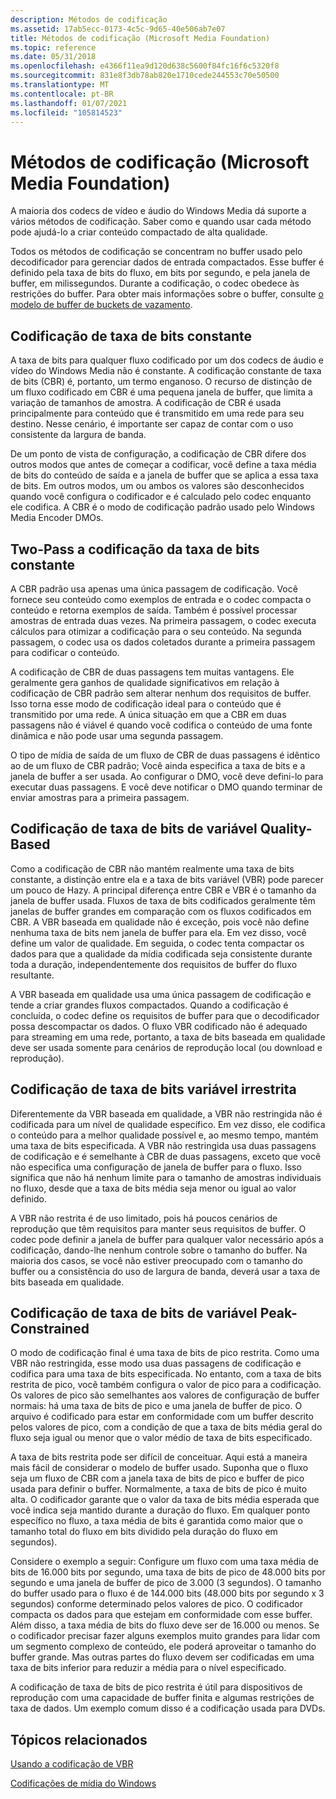 ```yaml
---
description: Métodos de codificação
ms.assetid: 17ab5ecc-0173-4c5c-9d65-40e506ab7e07
title: Métodos de codificação (Microsoft Media Foundation)
ms.topic: reference
ms.date: 05/31/2018
ms.openlocfilehash: e4366f11ea9d120d638c5600f84fc16f6c5320f8
ms.sourcegitcommit: 831e8f3db78ab820e1710cede244553c70e50500
ms.translationtype: MT
ms.contentlocale: pt-BR
ms.lasthandoff: 01/07/2021
ms.locfileid: "105814523"
---
```

# <a name="encoding-methods-microsoft-media-foundation"></a>Métodos de codificação (Microsoft Media Foundation)

A maioria dos codecs de vídeo e áudio do Windows Media dá suporte a vários métodos de codificação. Saber como e quando usar cada método pode ajudá-lo a criar conteúdo compactado de alta qualidade.

Todos os métodos de codificação se concentram no buffer usado pelo decodificador para gerenciar dados de entrada compactados. Esse buffer é definido pela taxa de bits do fluxo, em bits por segundo, e pela janela de buffer, em milissegundos. Durante a codificação, o codec obedece às restrições do buffer. Para obter mais informações sobre o buffer, consulte [o modelo de buffer de buckets de vazamento](the-leaky-bucket-buffer-model.md).

## <a name="constant-bit-rate-encoding"></a>Codificação de taxa de bits constante

A taxa de bits para qualquer fluxo codificado por um dos codecs de áudio e vídeo do Windows Media não é constante. A codificação constante de taxa de bits (CBR) é, portanto, um termo enganoso. O recurso de distinção de um fluxo codificado em CBR é uma pequena janela de buffer, que limita a variação de tamanhos de amostra. A codificação de CBR é usada principalmente para conteúdo que é transmitido em uma rede para seu destino. Nesse cenário, é importante ser capaz de contar com o uso consistente da largura de banda.

De um ponto de vista de configuração, a codificação de CBR difere dos outros modos que antes de começar a codificar, você define a taxa média de bits do conteúdo de saída e a janela de buffer que se aplica a essa taxa de bits. Em outros modos, um ou ambos os valores são desconhecidos quando você configura o codificador e é calculado pelo codec enquanto ele codifica. A CBR é o modo de codificação padrão usado pelo Windows Media Encoder DMOs.

## <a name="two-pass-constant-bit-rate-encoding"></a>Two-Pass a codificação da taxa de bits constante

A CBR padrão usa apenas uma única passagem de codificação. Você fornece seu conteúdo como exemplos de entrada e o codec compacta o conteúdo e retorna exemplos de saída. Também é possível processar amostras de entrada duas vezes. Na primeira passagem, o codec executa cálculos para otimizar a codificação para o seu conteúdo. Na segunda passagem, o codec usa os dados coletados durante a primeira passagem para codificar o conteúdo.

A codificação de CBR de duas passagens tem muitas vantagens. Ele geralmente gera ganhos de qualidade significativos em relação à codificação de CBR padrão sem alterar nenhum dos requisitos de buffer. Isso torna esse modo de codificação ideal para o conteúdo que é transmitido por uma rede. A única situação em que a CBR em duas passagens não é viável é quando você codifica o conteúdo de uma fonte dinâmica e não pode usar uma segunda passagem.

O tipo de mídia de saída de um fluxo de CBR de duas passagens é idêntico ao de um fluxo de CBR padrão; Você ainda especifica a taxa de bits e a janela de buffer a ser usada. Ao configurar o DMO, você deve defini-lo para executar duas passagens. E você deve notificar o DMO quando terminar de enviar amostras para a primeira passagem.

## <a name="quality-based-variable-bit-rate-encoding"></a>Codificação de taxa de bits de variável Quality-Based

Como a codificação de CBR não mantém realmente uma taxa de bits constante, a distinção entre ela e a taxa de bits variável (VBR) pode parecer um pouco de Hazy. A principal diferença entre CBR e VBR é o tamanho da janela de buffer usada. Fluxos de taxa de bits codificados geralmente têm janelas de buffer grandes em comparação com os fluxos codificados em CBR. A VBR baseada em qualidade não é exceção, pois você não define nenhuma taxa de bits nem janela de buffer para ela. Em vez disso, você define um valor de qualidade. Em seguida, o codec tenta compactar os dados para que a qualidade da mídia codificada seja consistente durante toda a duração, independentemente dos requisitos de buffer do fluxo resultante.

A VBR baseada em qualidade usa uma única passagem de codificação e tende a criar grandes fluxos compactados. Quando a codificação é concluída, o codec define os requisitos de buffer para que o decodificador possa descompactar os dados. O fluxo VBR codificado não é adequado para streaming em uma rede, portanto, a taxa de bits baseada em qualidade deve ser usada somente para cenários de reprodução local (ou download e reprodução).

## <a name="unconstrained-variable-bit-rate-encoding"></a>Codificação de taxa de bits variável irrestrita

Diferentemente da VBR baseada em qualidade, a VBR não restringida não é codificada para um nível de qualidade específico. Em vez disso, ele codifica o conteúdo para a melhor qualidade possível e, ao mesmo tempo, mantém uma taxa de bits especificada. A VBR não restringida usa duas passagens de codificação e é semelhante à CBR de duas passagens, exceto que você não especifica uma configuração de janela de buffer para o fluxo. Isso significa que não há nenhum limite para o tamanho de amostras individuais no fluxo, desde que a taxa de bits média seja menor ou igual ao valor definido.

A VBR não restrita é de uso limitado, pois há poucos cenários de reprodução que têm requisitos para manter seus requisitos de buffer. O codec pode definir a janela de buffer para qualquer valor necessário após a codificação, dando-lhe nenhum controle sobre o tamanho do buffer. Na maioria dos casos, se você não estiver preocupado com o tamanho do buffer ou a consistência do uso de largura de banda, deverá usar a taxa de bits baseada em qualidade.

## <a name="peak-constrained-variable-bit-rate-encoding"></a>Codificação de taxa de bits de variável Peak-Constrained

O modo de codificação final é uma taxa de bits de pico restrita. Como uma VBR não restringida, esse modo usa duas passagens de codificação e codifica para uma taxa de bits especificada. No entanto, com a taxa de bits restrita de pico, você também configura o valor de pico para a codificação. Os valores de pico são semelhantes aos valores de configuração de buffer normais: há uma taxa de bits de pico e uma janela de buffer de pico. O arquivo é codificado para estar em conformidade com um buffer descrito pelos valores de pico, com a condição de que a taxa de bits média geral do fluxo seja igual ou menor que o valor médio de taxa de bits especificado.

A taxa de bits restrita pode ser difícil de conceituar. Aqui está a maneira mais fácil de considerar o modelo de buffer usado. Suponha que o fluxo seja um fluxo de CBR com a janela taxa de bits de pico e buffer de pico usada para definir o buffer. Normalmente, a taxa de bits de pico é muito alta. O codificador garante que o valor da taxa de bits média esperada que você indica seja mantido durante a duração do fluxo. Em qualquer ponto específico no fluxo, a taxa média de bits é garantida como maior que o tamanho total do fluxo em bits dividido pela duração do fluxo em segundos).

Considere o exemplo a seguir: Configure um fluxo com uma taxa média de bits de 16.000 bits por segundo, uma taxa de bits de pico de 48.000 bits por segundo e uma janela de buffer de pico de 3.000 (3 segundos). O tamanho do buffer usado para o fluxo é de 144.000 bits (48.000 bits por segundo x 3 segundos) conforme determinado pelos valores de pico. O codificador compacta os dados para que estejam em conformidade com esse buffer. Além disso, a taxa média de bits do fluxo deve ser de 16.000 ou menos. Se o codificador precisar fazer alguns exemplos muito grandes para lidar com um segmento complexo de conteúdo, ele poderá aproveitar o tamanho do buffer grande. Mas outras partes do fluxo devem ser codificadas em uma taxa de bits inferior para reduzir a média para o nível especificado.

A codificação de taxa de bits de pico restrita é útil para dispositivos de reprodução com uma capacidade de buffer finita e algumas restrições de taxa de dados. Um exemplo comum disso é a codificação usada para DVDs.

## <a name="related-topics"></a>Tópicos relacionados

<dl> <dt>

[Usando a codificação de VBR](usingvbrencoding.md)
</dt> <dt>

[Codificações de mídia do Windows](windows-media-codecs.md)
</dt> </dl>

 

 



